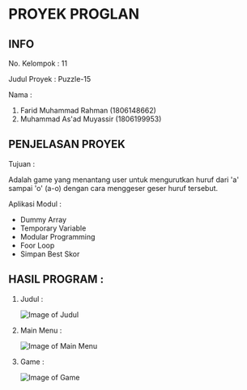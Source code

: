 # PROYEK PROGLAN
## INFO
No. Kelompok : 11

Judul Proyek : Puzzle-15

Nama :
1. Farid Muhammad Rahman (1806148662)
2. Muhammad As'ad Muyassir (1806199953)

## PENJELASAN PROYEK
Tujuan :

Adalah game yang menantang user untuk mengurutkan huruf dari 'a' sampai 'o' (a-o) dengan cara menggeser geser huruf tersebut.

Aplikasi Modul :

- Dummy Array
- Temporary Variable
- Modular Programming
- Foor Loop
- Simpan Best Skor

## HASIL PROGRAM :

1. Judul :

   ![Image of Judul](https://github.com/aad211/proyek-proglan/blob/master/Picture/Judul.png)

2. Main Menu :

   ![Image of Main Menu](https://github.com/aad211/proyek-proglan/blob/master/Picture/Main%20Menu.png)

3. Game :

   ![Image of Game](https://github.com/aad211/proyek-proglan/blob/master/Picture/Game.png)
